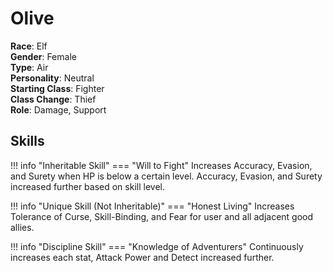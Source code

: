 # Olive

**Race**: Elf  
**Gender**: Female  
**Type**: Air  
**Personality**: Neutral  
**Starting Class**: Fighter  
**Class Change**: Thief  
**Role**: Damage, Support

## Skills

!!! info "Inheritable Skill"
    === "Will to Fight"
        Increases Accuracy, Evasion, and Surety when HP is below a certain level. Accuracy, Evasion, and Surety increased further based on skill level.

!!! info "Unique Skill (Not Inheritable)"
    === "Honest Living"
        Increases Tolerance of Curse, Skill-Binding, and Fear for user and all adjacent good allies.

!!! info "Discipline Skill"
    === "Knowledge of Adventurers"
        Continuously increases each stat, Attack Power and Detect increased further.